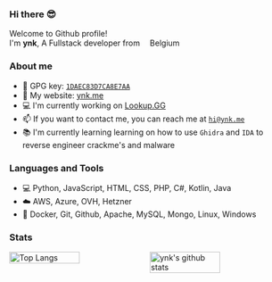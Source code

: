 ### Hi there :sunglasses:


<p>Welcome to Github profile!</br>
I'm <b>ynk</b>, A Fullstack developer from <img src="https://cdn-icons-png.flaticon.com/512/197/197583.png" width="10"/> Belgium <br> 

</p>



### About me

-   :key: GPG key: [`1DAEC83D7CA8E7AA`](https://github.com/ynk.gpg)
-   :milky_way: My website: [ynk.me](https://ynk.me)
-   :computer: I'm currently working on [Lookup.GG](https://Lookup.GG)
-   :mailbox: If you want to contact me, you can reach me at [`hi@ynk.me`](mailto:hi@ynk.me)
-   :books: I'm currently learning learning on how to use `Ghidra` and `IDA` to reverse engineer crackme's and malware


### Languages and Tools
-   :computer: Python, JavaScript, HTML, CSS, PHP, C#, Kotlin, Java
-   :cloud: AWS, Azure, OVH, Hetzner
-   :wrench: Docker, Git, Github, Apache, MySQL, Mongo, Linux, Windows

### Stats

<div style="display: flex; flex-wrap: wrap;">
  <img src="https://github-readme-stats.vercel.app/api/top-langs/?username=ynk&layout=compact&theme=dark" alt="Top Langs" style="width: 50%;" />
    <img src="https://github-readme-stats.vercel.app/api?username=ynk&show_icons=true&theme=dark" alt="ynk's github stats" style="width: 50%;" />
</div>




